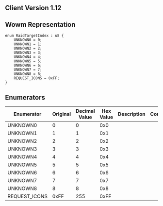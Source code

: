 ## Client Version 1.12

## Wowm Representation
```rust,ignore
enum RaidTargetIndex : u8 {
    UNKNOWN0 = 0;    
    UNKNOWN1 = 1;    
    UNKNOWN2 = 2;    
    UNKNOWN3 = 3;    
    UNKNOWN4 = 4;    
    UNKNOWN5 = 5;    
    UNKNOWN6 = 6;    
    UNKNOWN7 = 7;    
    UNKNOWN8 = 8;    
    REQUEST_ICONS = 0xFF;    
}

```
## Enumerators
| Enumerator | Original | Decimal Value | Hex Value | Description | Comment |
| --------- | -------- | ------------- | --------- | ----------- | ------- |
| UNKNOWN0 | 0 | 0 | 0x0 |  |  |
| UNKNOWN1 | 1 | 1 | 0x1 |  |  |
| UNKNOWN2 | 2 | 2 | 0x2 |  |  |
| UNKNOWN3 | 3 | 3 | 0x3 |  |  |
| UNKNOWN4 | 4 | 4 | 0x4 |  |  |
| UNKNOWN5 | 5 | 5 | 0x5 |  |  |
| UNKNOWN6 | 6 | 6 | 0x6 |  |  |
| UNKNOWN7 | 7 | 7 | 0x7 |  |  |
| UNKNOWN8 | 8 | 8 | 0x8 |  |  |
| REQUEST_ICONS | 0xFF | 255 | 0xFF |  |  |
